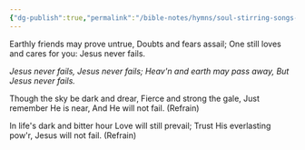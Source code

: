 ```yaml
---
{"dg-publish":true,"permalink":"/bible-notes/hymns/soul-stirring-songs-and-hymns/jesus-never-fails/","title":"Jesus Never Fails","created":"","updated":""}
---
```



Earthly friends may prove untrue,
Doubts and fears assail;
One still loves and cares for you:
Jesus never fails.

*Jesus never fails,
Jesus never fails;
Heav'n and earth may pass away,
But Jesus never fails.*

Though the sky be dark and drear,
Fierce and strong the gale,
Just remember He is near,
And He will not fail. (Refrain)

In life's dark and bitter hour
Love will still prevail;
Trust His everlasting pow'r,
Jesus will not fail. (Refrain)